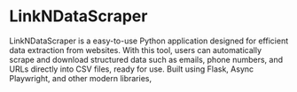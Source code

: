 # LinkNDataScraper
LinkNDataScraper is a easy-to-use Python application designed for efficient data extraction from websites. With this tool, users can automatically scrape and download structured data such as emails, phone numbers, and URLs directly into CSV files, ready for use. Built using Flask, Async Playwright, and other modern libraries, 

